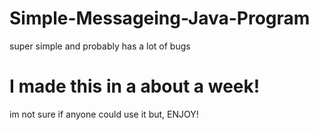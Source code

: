 # Simple-Messageing-Java-Program
super simple and probably has a lot of bugs
# I made this in a about a week!
im not sure if anyone could use it but, ENJOY!

